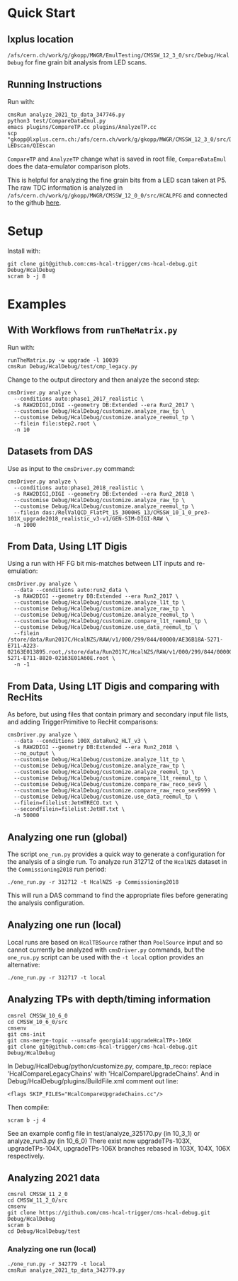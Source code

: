 # Quick Start
## lxplus location
`/afs/cern.ch/work/g/gkopp/MWGR/EmulTesting/CMSSW_12_3_0/src/Debug/HcalDebug` for fine grain bit analysis from LED scans.

## Running Instructions
Run with:
```
cmsRun analyze_2021_tp_data_347746.py
python3 test/CompareDataEmul.py
emacs plugins/CompareTP.cc plugins/AnalyzeTP.cc
scp "gkopp@lxplus.cern.ch:/afs/cern.ch/work/g/gkopp/MWGR/CMSSW_12_3_0/src/Debug/HcalDebug/test/hists_347746/*" LEDscan/QIEscan
```
`CompareTP` and	`AnalyzeTP` change what is saved in root file, `CompareDataEmul` does the data-emulator comparison plots.

This is helpful for analyzing the fine grain bits from a LED scan taken at P5. The raw TDC information is analyzed in `/afs/cern.ch/work/g/gkopp/MWGR/CMSSW_12_0_0/src/HCALPFG` and connected to the github [here](https://github.com/gk199/P5_HCAL_RawData).

# Setup

Install with:

    git clone git@github.com:cms-hcal-trigger/cms-hcal-debug.git Debug/HcalDebug
    scram b -j 8

# Examples

## With Workflows from `runTheMatrix.py`

Run with:

    runTheMatrix.py -w upgrade -l 10039
    cmsRun Debug/HcalDebug/test/cmp_legacy.py

Change to the output directory and then analyze the second step:

    cmsDriver.py analyze \
      --conditions auto:phase1_2017_realistic \
      -s RAW2DIGI,DIGI --geometry DB:Extended --era Run2_2017 \
      --customise Debug/HcalDebug/customize.analyze_raw_tp \
      --customise Debug/HcalDebug/customize.analyze_reemul_tp \
      --filein file:step2.root \
      -n 10

## Datasets from DAS

Use as input to the `cmsDriver.py` command:

    cmsDriver.py analyze \
      --conditions auto:phase1_2018_realistic \
      -s RAW2DIGI,DIGI --geometry DB:Extended --era Run2_2018 \
      --customise Debug/HcalDebug/customize.analyze_raw_tp \
      --customise Debug/HcalDebug/customize.analyze_reemul_tp \
      --filein das:/RelValQCD_FlatPt_15_3000HS_13/CMSSW_10_1_0_pre3-101X_upgrade2018_realistic_v3-v1/GEN-SIM-DIGI-RAW \
      -n 1000

## From Data, Using L1T Digis

Using a run with HF FG bit mis-matches between L1T inputs and re-emulation:

    cmsDriver.py analyze \
      --data --conditions auto:run2_data \
      -s RAW2DIGI --geometry DB:Extended --era Run2_2017 \
      --customise Debug/HcalDebug/customize.analyze_l1t_tp \
      --customise Debug/HcalDebug/customize.analyze_raw_tp \
      --customise Debug/HcalDebug/customize.analyze_reemul_tp \
      --customise Debug/HcalDebug/customize.compare_l1t_reemul_tp \
      --customise Debug/HcalDebug/customize.use_data_reemul_tp \
      --filein /store/data/Run2017C/HcalNZS/RAW/v1/000/299/844/00000/AE36B18A-5271-E711-A223-02163E013895.root,/store/data/Run2017C/HcalNZS/RAW/v1/000/299/844/00000/46B78BA1-5271-E711-8820-02163E01A60E.root \
      -n -1

## From Data, Using L1T Digis and comparing with RecHits

As before, but using files that contain primary and secondary input file lists, and
adding TriggerPrimitive to RecHit comparisons:

    cmsDriver.py analyze \
      --data --conditions 100X_dataRun2_HLT_v3 \
      -s RAW2DIGI --geometry DB:Extended --era Run2_2018 \
      --no_output \
      --customise Debug/HcalDebug/customize.analyze_l1t_tp \
      --customise Debug/HcalDebug/customize.analyze_raw_tp \
      --customise Debug/HcalDebug/customize.analyze_reemul_tp \
      --customise Debug/HcalDebug/customize.compare_l1t_reemul_tp \
      --customise Debug/HcalDebug/customize.compare_raw_reco_sev9 \
      --customise Debug/HcalDebug/customize.compare_raw_reco_sev9999 \
      --customise Debug/HcalDebug/customize.use_data_reemul_tp \
      --filein=filelist:JetHTRECO.txt \
      --secondfilein=filelist:JetHT.txt \
      -n 50000

## Analyzing one run (global)

The script `one_run.py` provides a quick way to generate a configuration for the analysis of a single run. To analyze run 312712 of the `HcalNZS` dataset in the `Commissioning2018` run period:

    ./one_run.py -r 312712 -t HcalNZS -p Commissioning2018

This will run a DAS command to find the appropriate files before generating the analysis configuration.

## Analyzing one run (local)

Local runs are based on `HcalTBSource` rather than `PoolSource` input and so cannot currently be analyzed with `cmsDriver.py` commands, but the `one_run.py` script can be used with the `-t local` option provides an alternative:

    ./one_run.py -r 312717 -t local

## Analyzing TPs with depth/timing information

    cmsrel CMSSW_10_6_0 
    cd CMSSW_10_6_0/src 
    cmsenv 
    git cms-init 
    git cms-merge-topic --unsafe georgia14:upgradeHcalTPs-106X 
    git clone git@github.com:cms-hcal-trigger/cms-hcal-debug.git Debug/HcalDebug 

In Debug/HcalDebug/python/customize.py, compare_tp_reco: replace 'HcalCompareLegacyChains' with 'HcalCompareUpgradeChains'. And in Debug/HcalDebug/plugins/BuildFile.xml comment out line: 

    <flags SKIP_FILES="HcalCompareUpgradeChains.cc"/>    

Then compile:

    scram b -j 4 

See an example config file in test/analyze_325170.py (in 10_3_1) or analyze_run3.py (in 10_6_0)
There exist now upgradeTPs-103X, upgradeTPs-104X, upgradeTPs-106X branches rebased in 103X, 104X, 106X respectively.  

## Analyzing 2021 data

    cmsrel CMSSW_11_2_0 
    cd CMSSW_11_2_0/src 
    cmsenv 
    git clone https://github.com/cms-hcal-trigger/cms-hcal-debug.git Debug/HcalDebug
    scram b
    cd Debug/HcalDebug/test
    
### Analyzing one run (local)

    ./one_run.py -r 342779 -t local
    cmsRun analyze_2021_tp_data_342779.py
